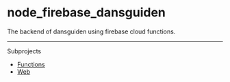 # node_firebase_dansguiden
The backend of dansguiden using firebase cloud functions.

---

Subprojects
 - [Functions](./functions)
 - [Web](./web)
